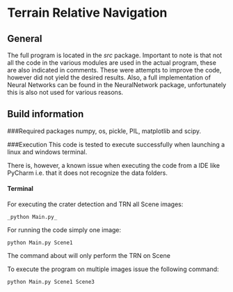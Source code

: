 # Terrain Relative Navigation

## General
The full program is located in the _src_ package. Important to note is that not all the code in the various modules are used
 in the actual program, these are also indicated in comments. These were attempts to improve the code, however did not
 yield the desired results. Also, a full implementation of Neural Networks can be found in the NeuralNetwork package, unfortunately
 this is also not used for various reasons.
## Build information
###Required packages
numpy, os, pickle, PIL, matplotlib and scipy.

###Execution
This code is tested to execute successfully when launching a linux and windows terminal. 

There is, however, a known issue when executing the code from a IDE like PyCharm i.e. that it does not 
 recognize the data folders.

#### Terminal
For executing the crater detection and TRN all Scene images: 

`_python Main.py_`

For running the code simply one image:

`python Main.py Scene1`

The command about will only perform the TRN on Scene

To execute the program on multiple images issue the following command: 

`python Main.py Scene1 Scene3`
